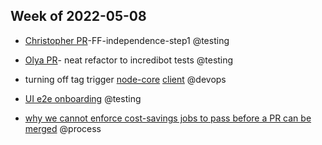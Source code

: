 ## Week of 2022-05-08

-   [Christopher PR](https://github.com/helloextend/client/pull/3906#event-6602949953)-FF-independence-step1 @testing
    
-   [Olya PR](https://github.com/helloextend/node-core/pull/9558)- neat refactor to incredibot tests @testing
    
-   turning off tag trigger [node-core](https://github.com/helloextend/node-core/pull/9511) [client](https://github.com/helloextend/client/pull/3865) @devops
    
-   [UI e2e onboarding](https://extend-workspace.slack.com/archives/CEZTP0H70/p1652455666164989) @testing
    
-   [why we cannot enforce cost-savings jobs to pass before a PR can be merged](https://extend-workspace.slack.com/archives/CEZTP0H70/p1651169747030129) @process